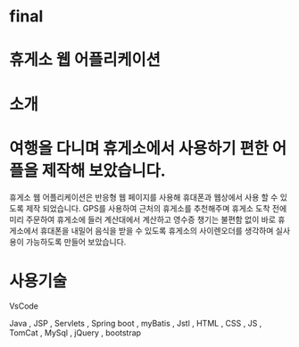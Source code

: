# final

# 휴게소 웹 어플리케이션 

# 소개 

# 여행을 다니며 휴게소에서 사용하기 편한 어플을 제작해 보았습니다.
  휴게소 웹 어플리케이션은 반응형 웹 페이지를 사용해 휴대폰과 웹상에서 사용 할 수 있도록 제작 되었습니다.
  GPS를 사용하여 근처의 휴게소를 추천해주며 휴게소 도착 전에 미리 주문하여 휴게소에 들러 계산대에서 계산하고 
  영수증 챙기는 불편함 없이 바로 휴게소에서 휴대폰을 내밀어 음식을 받을 수 있도록 휴게소의 사이렌오더를 
  생각하며 실사용이 가능하도록 만들어 보았습니다. 


# 사용기술

VsCode

 Java , JSP , Servlets , Spring boot , myBatis , Jstl , HTML , CSS , JS , TomCat , MySql , jQuery , bootstrap

